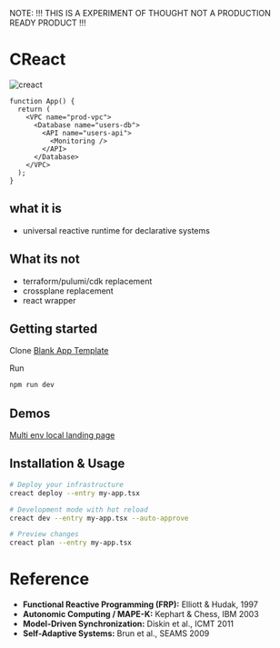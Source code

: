 
NOTE: !!! THIS IS A EXPERIMENT OF THOUGHT NOT A PRODUCTION READY PRODUCT !!!

# CReact 

![creact](https://i.postimg.cc/8P66GnT3/banner.jpg)

```tsx
function App() {
  return (
    <VPC name="prod-vpc">
      <Database name="users-db">
        <API name="users-api">
          <Monitoring />
        </API>
      </Database>
    </VPC>
  );
}
```
## what it is

- universal reactive runtime for declarative systems

## What its not

- terraform/pulumi/cdk replacement
- crossplane replacement 
- react wrapper

## Getting started

Clone [Blank App Template](https://github.com/creact-labs/creact-blank-app-template)  

Run

```bash
npm run dev
```

## Demos

[Multi env local landing page](https://github.com/creact-labs/creact-app-demo-multi-env-web-server)


## Installation & Usage

```bash
# Deploy your infrastructure
creact deploy --entry my-app.tsx

# Development mode with hot reload
creact dev --entry my-app.tsx --auto-approve

# Preview changes
creact plan --entry my-app.tsx
```

# Reference

- **Functional Reactive Programming (FRP):** Elliott & Hudak, 1997  
- **Autonomic Computing / MAPE-K:** Kephart & Chess, IBM 2003  
- **Model-Driven Synchronization:** Diskin et al., ICMT 2011  
- **Self-Adaptive Systems:** Brun et al., SEAMS 2009  
